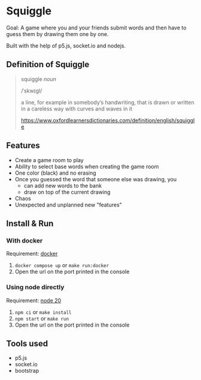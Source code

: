 # Squiggle

Goal: A game where you and your friends submit words and then have to guess them by drawing them one by one.

Built with the help of p5.js, socket.io and nodejs.

## Definition of Squiggle

> squiggle *noun*
>
> /ˈskwɪɡl/
>
> a line, for example in somebody’s handwriting, that is drawn or written in a careless way with curves and waves in it
>
> https://www.oxfordlearnersdictionaries.com/definition/english/squiggle

## Features

- Create a game room to play
- Ability to select base words when creating the game room
- One color (black) and no erasing
- Once you guessed the word that someone else was drawing, you
  - can add new words to the bank
  - draw on top of the current drawing
- Chaos
- Unexpected and unplanned new "features"

## Install & Run

### With docker

Requirement: [docker](https://www.docker.com)

1. `docker compose up` or `make run:docker`
2. Open the url on the port printed in the console

### Using node directly

Requirement: [node 20](https://nodejs.org/fr/blog/release/v20.9.0)

1. `npm ci` or `make install`
2. `npm start` or `make run`
3. Open the url on the port printed in the console

## Tools used

- p5.js
- socket.io
- bootstrap
